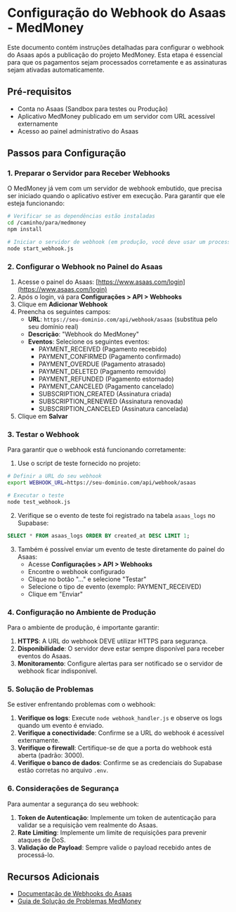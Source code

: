 # Configuração do Webhook do Asaas - MedMoney

Este documento contém instruções detalhadas para configurar o webhook do Asaas após a publicação do projeto MedMoney. Esta etapa é essencial para que os pagamentos sejam processados corretamente e as assinaturas sejam ativadas automaticamente.

## Pré-requisitos

- Conta no Asaas (Sandbox para testes ou Produção)
- Aplicativo MedMoney publicado em um servidor com URL acessível externamente
- Acesso ao painel administrativo do Asaas

## Passos para Configuração

### 1. Preparar o Servidor para Receber Webhooks

O MedMoney já vem com um servidor de webhook embutido, que precisa ser iniciado quando o aplicativo estiver em execução. Para garantir que ele esteja funcionando:

```bash
# Verificar se as dependências estão instaladas
cd /caminho/para/medmoney
npm install

# Iniciar o servidor de webhook (em produção, você deve usar um process manager como o PM2)
node start_webhook.js
```

### 2. Configurar o Webhook no Painel do Asaas

1. Acesse o painel do Asaas: [https://www.asaas.com/login](https://www.asaas.com/login)
2. Após o login, vá para **Configurações > API > Webhooks**
3. Clique em **Adicionar Webhook**
4. Preencha os seguintes campos:
   - **URL**: `https://seu-dominio.com/api/webhook/asaas` (substitua pelo seu domínio real)
   - **Descrição**: "Webhook do MedMoney"
   - **Eventos**: Selecione os seguintes eventos:
     - PAYMENT_RECEIVED (Pagamento recebido)
     - PAYMENT_CONFIRMED (Pagamento confirmado)
     - PAYMENT_OVERDUE (Pagamento atrasado)
     - PAYMENT_DELETED (Pagamento removido)
     - PAYMENT_REFUNDED (Pagamento estornado)
     - PAYMENT_CANCELED (Pagamento cancelado)
     - SUBSCRIPTION_CREATED (Assinatura criada)
     - SUBSCRIPTION_RENEWED (Assinatura renovada)
     - SUBSCRIPTION_CANCELED (Assinatura cancelada)
5. Clique em **Salvar**

### 3. Testar o Webhook

Para garantir que o webhook está funcionando corretamente:

1. Use o script de teste fornecido no projeto:

```bash
# Definir a URL do seu webhook
export WEBHOOK_URL=https://seu-dominio.com/api/webhook/asaas

# Executar o teste
node test_webhook.js
```

2. Verifique se o evento de teste foi registrado na tabela `asaas_logs` no Supabase:

```sql
SELECT * FROM asaas_logs ORDER BY created_at DESC LIMIT 1;
```

3. Também é possível enviar um evento de teste diretamente do painel do Asaas:
   - Acesse **Configurações > API > Webhooks**
   - Encontre o webhook configurado
   - Clique no botão "..." e selecione "Testar"
   - Selecione o tipo de evento (exemplo: PAYMENT_RECEIVED)
   - Clique em "Enviar"

### 4. Configuração no Ambiente de Produção

Para o ambiente de produção, é importante garantir:

1. **HTTPS**: A URL do webhook DEVE utilizar HTTPS para segurança.
2. **Disponibilidade**: O servidor deve estar sempre disponível para receber eventos do Asaas.
3. **Monitoramento**: Configure alertas para ser notificado se o servidor de webhook ficar indisponível.

### 5. Solução de Problemas

Se estiver enfrentando problemas com o webhook:

1. **Verifique os logs**: Execute `node webhook_handler.js` e observe os logs quando um evento é enviado.
2. **Verifique a conectividade**: Confirme se a URL do webhook é acessível externamente.
3. **Verifique o firewall**: Certifique-se de que a porta do webhook está aberta (padrão: 3000).
4. **Verifique o banco de dados**: Confirme se as credenciais do Supabase estão corretas no arquivo `.env`.

### 6. Considerações de Segurança

Para aumentar a segurança do seu webhook:

1. **Token de Autenticação**: Implemente um token de autenticação para validar se a requisição vem realmente do Asaas.
2. **Rate Limiting**: Implemente um limite de requisições para prevenir ataques de DoS.
3. **Validação de Payload**: Sempre valide o payload recebido antes de processá-lo.

## Recursos Adicionais

- [Documentação de Webhooks do Asaas](https://asaasdev.atlassian.net/wiki/spaces/API/pages/592510977/Webhooks)
- [Guia de Solução de Problemas MedMoney](./TROUBLESHOOTING.md) 